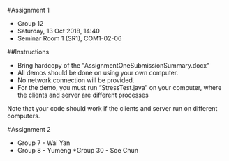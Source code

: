 #Assignment 1
* Group 12
* Saturday, 13 Oct 2018, 14:40
* Seminar Room 1 (SR1), COM1-02-06

##Instructions

* Bring hardcopy of the "AssignmentOneSubmissionSummary.docx"
* All demos should be done on using your own computer.
* No network connection will be provided.
* For the demo, you must run “StressTest.java” on your computer, where the clients and server are different processes

Note that your code should work if the clients and server run on different computers.


#Assignment 2
* Group 7 - Wai Yan
* Group 8 - Yumeng
*Group 30 - Soe Chun